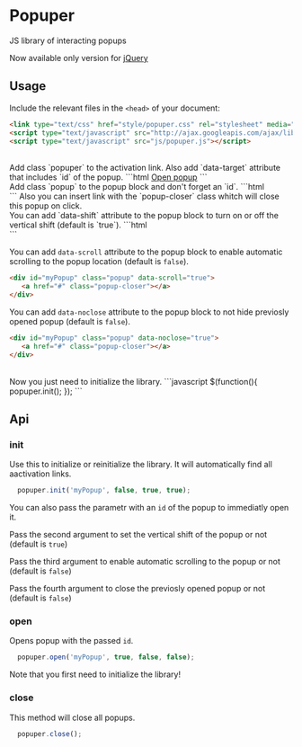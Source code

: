 Popuper
=======

JS library of interacting popups

Now available only version for [jQuery](http://jquery.com/)


## Usage
Include the relevant files in the `<head>` of your document:
```html
<link type="text/css" href="style/popuper.css" rel="stylesheet" media="all" />
<script type="text/javascript" src="http://ajax.googleapis.com/ajax/libs/jquery/1.10.2/jquery.min.js"></script>
<script type="text/javascript" src="js/popuper.js"></script>
```

<br/>
Add class `popuper` to the activation link. 
Also add `data-target` attribute that includes `id` of the popup.
```html
<a href="#" class="popuper" data-target="myPopup">Open popup</a>
```

<br/>
Add class `popup` to the popup block and don't forget an `id`.
```html
<div id="myPopup" class="popup">
   <a href="#" class="popup-closer"></a>
</div>
```
Also you can insert link with the `popup-closer` class whitch will close this popup on click.

<br/>
You can add `data-shift` attribute to the popup block to turn on or off the vertical shift (default is `true`).
```html
<div id="myPopup" class="popup" data-shift="false">
   <a href="#" class="popup-closer"></a>
</div>
```

You can add `data-scroll` attribute to the popup block to enable automatic scrolling to the popup location (default is `false`).
```html
<div id="myPopup" class="popup" data-scroll="true">
   <a href="#" class="popup-closer"></a>
</div>
```

You can add `data-noclose` attribute to the popup block to not hide previosly opened popup (default is `false`).
```html
<div id="myPopup" class="popup" data-noclose="true">
   <a href="#" class="popup-closer"></a>
</div>
```


<br/>
Now you just need to initialize the library.
```javascript
$(function(){
  popuper.init();
});
```

## Api

### init
Use this to initialize or reinitialize the library. It will automatically find all aactivation links.
```javascript
  popuper.init('myPopup', false, true, true);
```
You can also pass the parametr with an `id` of the popup to immediatly open it.

Pass the second argument to set the vertical shift of the popup or not (default is `true`)

Pass the third argument to enable automatic scrolling to the popup or not (default is `false`)

Pass the fourth argument to close the previosly opened popup or not (default is `false`)

### open
Opens popup with the passed `id`.
```javascript
  popuper.open('myPopup', true, false, false);
```
Note that you first need to initialize the library!

### close
This method will close all popups.
```javascript
  popuper.close();
```
